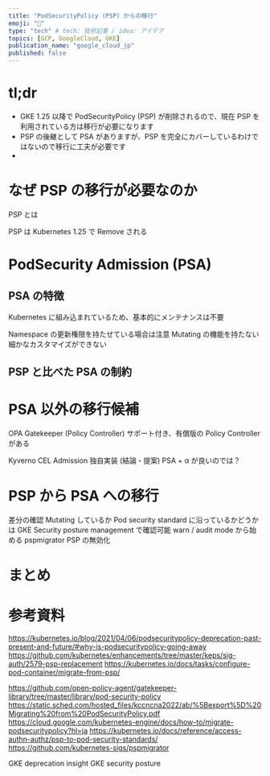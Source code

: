 ```yaml
---
title: "PodSecurityPolicy (PSP) からの移行"
emoji: "🦖"
type: "tech" # tech: 技術記事 / idea: アイデア
topics: [GCP, GoogleCloud, GKE]
publication_name: "google_cloud_jp"
published: false
---
```


# tl;dr
* GKE 1.25 以降で PodSecurityPolicy (PSP) が削除されるので、現在 PSP を利用されている方は移行が必要になります
* PSP の後継として PSA がありますが、PSP を完全にカバーしているわけではないので移行に工夫が必要です
* 

# なぜ PSP の移行が必要なのか
PSP とは

PSP は Kubernetes 1.25 で Remove される


# PodSecurity Admission (PSA)

## PSA の特徴
Kubernetes に組み込まれているため、基本的にメンテナンスは不要

Namespace の更新権限を持たせている場合は注意
Mutating の機能を持たない
細かなカスタマイズができない


## PSP と比べた PSA の制約

# PSA 以外の移行候補
OPA Gatekeeper (Policy Controller)
サポート付き、有償版の Policy Controller がある


Kyverno
CEL Admission
独自実装
(結論・提案) PSA + α が良いのでは？



# PSP から PSA への移行

差分の確認
Mutating しているか
Pod security standard に沿っているかどうかは GKE Security posture management で確認可能
warn / audit mode から始める
pspmigrator
PSP の無効化


# まとめ

# 参考資料
https://kubernetes.io/blog/2021/04/06/podsecuritypolicy-deprecation-past-present-and-future/#why-is-podsecuritypolicy-going-away
https://github.com/kubernetes/enhancements/tree/master/keps/sig-auth/2579-psp-replacement
https://kubernetes.io/docs/tasks/configure-pod-container/migrate-from-psp/

https://github.com/open-policy-agent/gatekeeper-library/tree/master/library/pod-security-policy
https://static.sched.com/hosted_files/kccncna2022/ab/%5Bexport%5D%20Migrating%20from%20PodSecurityPolicy.pdf
https://cloud.google.com/kubernetes-engine/docs/how-to/migrate-podsecuritypolicy?hl=ja
https://kubernetes.io/docs/reference/access-authn-authz/psp-to-pod-security-standards/
https://github.com/kubernetes-sigs/pspmigrator


GKE deprecation insight
GKE security posture
